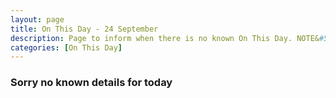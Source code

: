 ```yaml
---
layout: page
title: On This Day - 24 September
description: Page to inform when there is no known On This Day. NOTE&#58; There may still be comments.
categories: [On This Day]
---
```


### Sorry no known details for today


